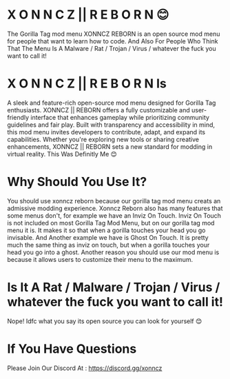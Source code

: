 # X O N N C Z || R E B O R N 😊
The Gorilla Tag mod menu XONNCZ REBORN is an open source mod menu for people that want to learn how to code. And Also For People Who Think That The Menu Is A Malware / Rat / Trojan / Virus / whatever the fuck you want to call it!
# X O N N C Z || R E B O R N Is
A sleek and feature-rich open-source mod menu designed for Gorilla Tag enthusiasts. XONNCZ || REBORN offers a fully customizable and user-friendly interface that enhances gameplay while prioritizing community guidelines and fair play. Built with transparency and accessibility in mind, this mod menu invites developers to contribute, adapt, and expand its capabilities. Whether you're exploring new tools or sharing creative enhancements, XONNCZ || REBORN sets a new standard for modding in virtual reality. This Was Definitly Me 😊
# Why Should You Use It?
You should use xonncz reborn because our gorilla tag mod menu creats an admissive modding experience. Xonncz Reborn also has many features that some menus don't, for example we have an Inviz On Touch. Inviz On Touch is not included on most Gorilla Tag Mod Menu, but on our gorilla tag mod menu it is. It makes it so that when a gorilla touches your head you go invisable. And Another example we have is Ghost On Touch. It is pretty much the same thing as inviz on touch, but when a gorilla touches your head you go into a ghost. Another reason you should use our mod menu is because it allows users to customize their menu to the maximum.
# Is It A Rat / Malware / Trojan / Virus / whatever the fuck you want to call it!
Nope! Idfc what you say its open source you can look for yourself 😊
# If You Have Questions
Please Join Our Discord At : https://discord.gg/xonncz
